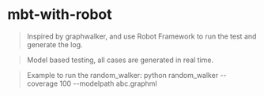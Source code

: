 # mbt-with-robot

> Inspired by graphwalker, and use Robot Framework to run the test and generate the log.

> Model based testing, all cases are generated in real time.

> Example to run the random_walker: python random_walker --coverage 100 --modelpath abc.graphml

